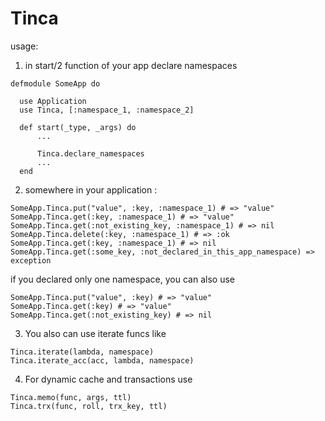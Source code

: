 Tinca
=====

usage:

1) in start/2 function of your app declare namespaces
```
defmodule SomeApp do

  use Application
  use Tinca, [:namespace_1, :namespace_2]

  def start(_type, _args) do
	  ...

	  Tinca.declare_namespaces
	  ...
  end
```
2) somewhere in your application :
```
SomeApp.Tinca.put("value", :key, :namespace_1) # => "value"
SomeApp.Tinca.get(:key, :namespace_1) # => "value"
SomeApp.Tinca.get(:not_existing_key, :namespace_1) # => nil
SomeApp.Tinca.delete(:key, :namespace_1) # => :ok
SomeApp.Tinca.get(:key, :namespace_1) # => nil
SomeApp.Tinca.get(:some_key, :not_declared_in_this_app_namespace) => exception
```
if you declared only one namespace, you can also use
```
SomeApp.Tinca.put("value", :key) # => "value"
SomeApp.Tinca.get(:key) # => "value"
SomeApp.Tinca.get(:not_existing_key) # => nil
```
3) You also can use iterate funcs like

```
Tinca.iterate(lambda, namespace)
Tinca.iterate_acc(acc, lambda, namespace)
```

4) For dynamic cache and transactions use

```
Tinca.memo(func, args, ttl)
Tinca.trx(func, roll, trx_key, ttl)
```